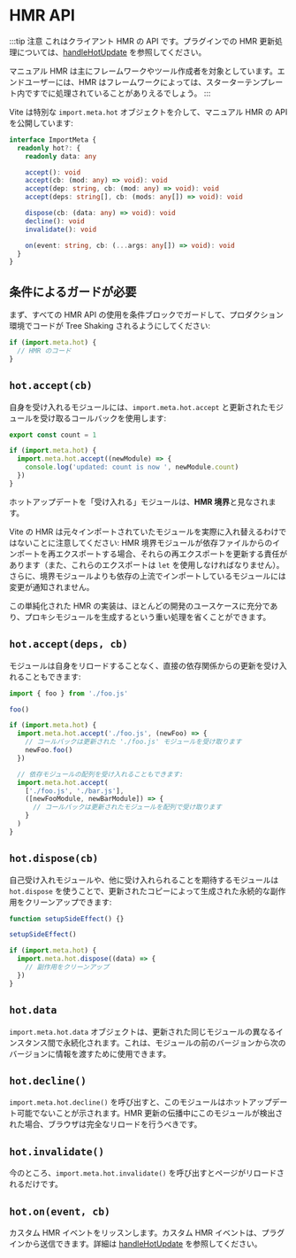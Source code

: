 # HMR API

:::tip 注意
これはクライアント HMR の API です。プラグインでの HMR 更新処理については、[handleHotUpdate](./api-plugin#handlehotupdate) を参照してください。

マニュアル HMR は主にフレームワークやツール作成者を対象としています。エンドユーザーには、HMR はフレームワークによっては、スターターテンプレート内ですでに処理されていることがありえるでしょう。
:::

Vite は特別な `import.meta.hot` オブジェクトを介して、マニュアル HMR の API を公開しています:

```ts
interface ImportMeta {
  readonly hot?: {
    readonly data: any

    accept(): void
    accept(cb: (mod: any) => void): void
    accept(dep: string, cb: (mod: any) => void): void
    accept(deps: string[], cb: (mods: any[]) => void): void

    dispose(cb: (data: any) => void): void
    decline(): void
    invalidate(): void

    on(event: string, cb: (...args: any[]) => void): void
  }
}
```

## 条件によるガードが必要

まず、すべての HMR API の使用を条件ブロックでガードして、プロダクション環境でコードが Tree Shaking されるようにしてください:

```js
if (import.meta.hot) {
  // HMR のコード
}
```

## `hot.accept(cb)`

自身を受け入れるモジュールには、`import.meta.hot.accept` と更新されたモジュールを受け取るコールバックを使用します:

```js
export const count = 1

if (import.meta.hot) {
  import.meta.hot.accept((newModule) => {
    console.log('updated: count is now ', newModule.count)
  })
}
```

ホットアップデートを「受け入れる」モジュールは、**HMR 境界**と見なされます。

Vite の HMR は元々インポートされていたモジュールを実際に入れ替えるわけではないことに注意してください: HMR 境界モジュールが依存ファイルからのインポートを再エクスポートする場合、それらの再エクスポートを更新する責任があります（また、これらのエクスポートは `let` を使用しなければなりません）。さらに、境界モジュールよりも依存の上流でインポートしているモジュールには変更が通知されません。

この単純化された HMR の実装は、ほとんどの開発のユースケースに充分であり、プロキシモジュールを生成するという重い処理を省くことができます。

## `hot.accept(deps, cb)`

モジュールは自身をリロードすることなく、直接の依存関係からの更新を受け入れることもできます:

```js
import { foo } from './foo.js'

foo()

if (import.meta.hot) {
  import.meta.hot.accept('./foo.js', (newFoo) => {
    // コールバックは更新された './foo.js' モジュールを受け取ります
    newFoo.foo()
  })

  // 依存モジュールの配列を受け入れることもできます:
  import.meta.hot.accept(
    ['./foo.js', './bar.js'],
    ([newFooModule, newBarModule]) => {
      // コールバックは更新されたモジュールを配列で受け取ります
    }
  )
}
```

## `hot.dispose(cb)`

自己受け入れモジュールや、他に受け入れられることを期待するモジュールは `hot.dispose` を使うことで、更新されたコピーによって生成された永続的な副作用をクリーンアップできます:

```js
function setupSideEffect() {}

setupSideEffect()

if (import.meta.hot) {
  import.meta.hot.dispose((data) => {
    // 副作用をクリーンアップ
  })
}
```

## `hot.data`

`import.meta.hot.data` オブジェクトは、更新された同じモジュールの異なるインスタンス間で永続化されます。これは、モジュールの前のバージョンから次のバージョンに情報を渡すために使用できます。

## `hot.decline()`

`import.meta.hot.decline()` を呼び出すと、このモジュールはホットアップデート可能でないことが示されます。HMR 更新の伝播中にこのモジュールが検出された場合、ブラウザは完全なリロードを行うべきです。


## `hot.invalidate()`

今のところ、`import.meta.hot.invalidate()` を呼び出すとページがリロードされるだけです。

## `hot.on(event, cb)`

カスタム HMR イベントをリッスンします。カスタム HMR イベントは、プラグインから送信できます。詳細は [handleHotUpdate](./api-plugin#handlehotupdate) を参照してください。
